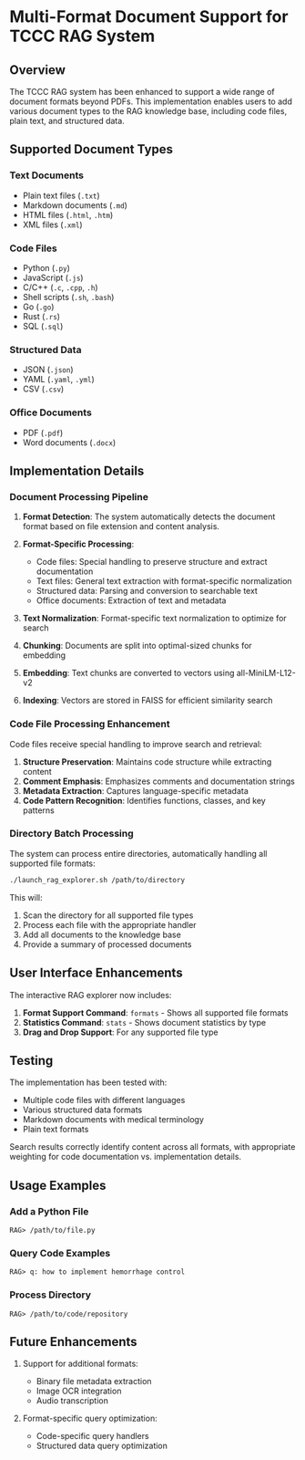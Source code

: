 # Multi-Format Document Support for TCCC RAG System

## Overview

The TCCC RAG system has been enhanced to support a wide range of document formats beyond PDFs. This implementation enables users to add various document types to the RAG knowledge base, including code files, plain text, and structured data.

## Supported Document Types

### Text Documents
- Plain text files (`.txt`)
- Markdown documents (`.md`)
- HTML files (`.html`, `.htm`)
- XML files (`.xml`)

### Code Files
- Python (`.py`)
- JavaScript (`.js`)
- C/C++ (`.c`, `.cpp`, `.h`)
- Shell scripts (`.sh`, `.bash`)
- Go (`.go`)
- Rust (`.rs`)
- SQL (`.sql`)

### Structured Data
- JSON (`.json`)
- YAML (`.yaml`, `.yml`)
- CSV (`.csv`)

### Office Documents
- PDF (`.pdf`)
- Word documents (`.docx`)

## Implementation Details

### Document Processing Pipeline

1. **Format Detection**: The system automatically detects the document format based on file extension and content analysis.

2. **Format-Specific Processing**:
   - Code files: Special handling to preserve structure and extract documentation
   - Text files: General text extraction with format-specific normalization
   - Structured data: Parsing and conversion to searchable text
   - Office documents: Extraction of text and metadata

3. **Text Normalization**: Format-specific text normalization to optimize for search

4. **Chunking**: Documents are split into optimal-sized chunks for embedding

5. **Embedding**: Text chunks are converted to vectors using all-MiniLM-L12-v2

6. **Indexing**: Vectors are stored in FAISS for efficient similarity search

### Code File Processing Enhancement

Code files receive special handling to improve search and retrieval:

1. **Structure Preservation**: Maintains code structure while extracting content
2. **Comment Emphasis**: Emphasizes comments and documentation strings
3. **Metadata Extraction**: Captures language-specific metadata
4. **Code Pattern Recognition**: Identifies functions, classes, and key patterns

### Directory Batch Processing

The system can process entire directories, automatically handling all supported file formats:

```bash
./launch_rag_explorer.sh /path/to/directory
```

This will:
1. Scan the directory for all supported file types
2. Process each file with the appropriate handler
3. Add all documents to the knowledge base
4. Provide a summary of processed documents

## User Interface Enhancements

The interactive RAG explorer now includes:

1. **Format Support Command**: `formats` - Shows all supported file formats
2. **Statistics Command**: `stats` - Shows document statistics by type
3. **Drag and Drop Support**: For any supported file type

## Testing

The implementation has been tested with:
- Multiple code files with different languages
- Various structured data formats
- Markdown documents with medical terminology
- Plain text formats

Search results correctly identify content across all formats, with appropriate weighting for code documentation vs. implementation details.

## Usage Examples

### Add a Python File
```
RAG> /path/to/file.py
```

### Query Code Examples
```
RAG> q: how to implement hemorrhage control
```

### Process Directory
```
RAG> /path/to/code/repository
```

## Future Enhancements

1. Support for additional formats:
   - Binary file metadata extraction
   - Image OCR integration
   - Audio transcription

2. Format-specific query optimization:
   - Code-specific query handlers
   - Structured data query optimization